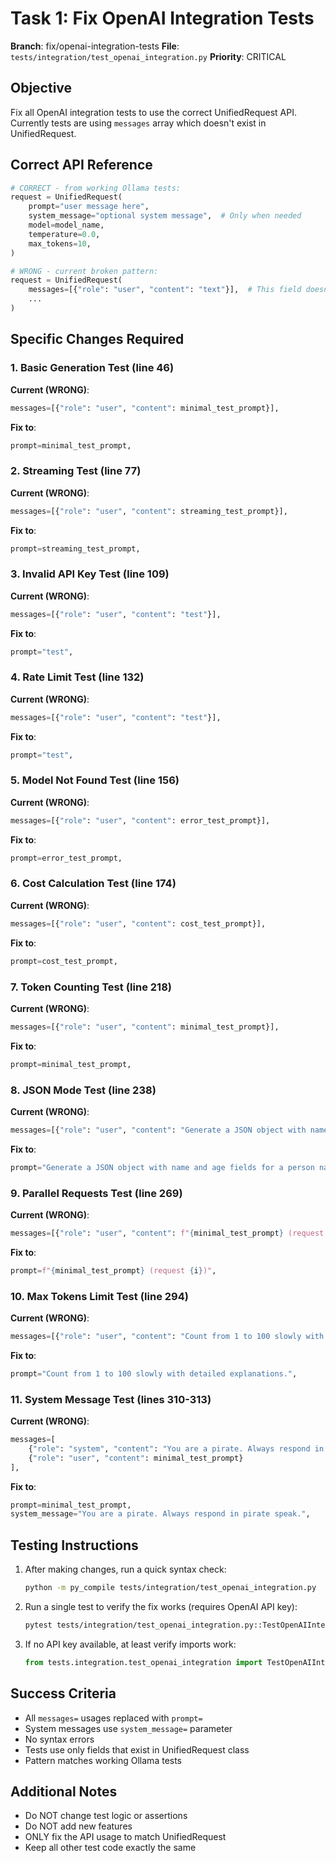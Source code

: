 # Task 1: Fix OpenAI Integration Tests

**Branch**: fix/openai-integration-tests
**File**: `tests/integration/test_openai_integration.py`
**Priority**: CRITICAL

## Objective
Fix all OpenAI integration tests to use the correct UnifiedRequest API. Currently tests are using `messages` array which doesn't exist in UnifiedRequest.

## Correct API Reference
```python
# CORRECT - from working Ollama tests:
request = UnifiedRequest(
    prompt="user message here",
    system_message="optional system message",  # Only when needed
    model=model_name,
    temperature=0.0,
    max_tokens=10,
)

# WRONG - current broken pattern:
request = UnifiedRequest(
    messages=[{"role": "user", "content": "text"}],  # This field doesn't exist!
    ...
)
```

## Specific Changes Required

### 1. Basic Generation Test (line 46)
**Current (WRONG)**:
```python
messages=[{"role": "user", "content": minimal_test_prompt}],
```
**Fix to**:
```python
prompt=minimal_test_prompt,
```

### 2. Streaming Test (line 77)
**Current (WRONG)**:
```python
messages=[{"role": "user", "content": streaming_test_prompt}],
```
**Fix to**:
```python
prompt=streaming_test_prompt,
```

### 3. Invalid API Key Test (line 109)
**Current (WRONG)**:
```python
messages=[{"role": "user", "content": "test"}],
```
**Fix to**:
```python
prompt="test",
```

### 4. Rate Limit Test (line 132)
**Current (WRONG)**:
```python
messages=[{"role": "user", "content": "test"}],
```
**Fix to**:
```python
prompt="test",
```

### 5. Model Not Found Test (line 156)
**Current (WRONG)**:
```python
messages=[{"role": "user", "content": error_test_prompt}],
```
**Fix to**:
```python
prompt=error_test_prompt,
```

### 6. Cost Calculation Test (line 174)
**Current (WRONG)**:
```python
messages=[{"role": "user", "content": cost_test_prompt}],
```
**Fix to**:
```python
prompt=cost_test_prompt,
```

### 7. Token Counting Test (line 218)
**Current (WRONG)**:
```python
messages=[{"role": "user", "content": minimal_test_prompt}],
```
**Fix to**:
```python
prompt=minimal_test_prompt,
```

### 8. JSON Mode Test (line 238)
**Current (WRONG)**:
```python
messages=[{"role": "user", "content": "Generate a JSON object with name and age fields for a person named Alice who is 30."}],
```
**Fix to**:
```python
prompt="Generate a JSON object with name and age fields for a person named Alice who is 30.",
```

### 9. Parallel Requests Test (line 269)
**Current (WRONG)**:
```python
messages=[{"role": "user", "content": f"{minimal_test_prompt} (request {i})"}],
```
**Fix to**:
```python
prompt=f"{minimal_test_prompt} (request {i})",
```

### 10. Max Tokens Limit Test (line 294)
**Current (WRONG)**:
```python
messages=[{"role": "user", "content": "Count from 1 to 100 slowly with detailed explanations."}],
```
**Fix to**:
```python
prompt="Count from 1 to 100 slowly with detailed explanations.",
```

### 11. System Message Test (lines 310-313)
**Current (WRONG)**:
```python
messages=[
    {"role": "system", "content": "You are a pirate. Always respond in pirate speak."},
    {"role": "user", "content": minimal_test_prompt}
],
```
**Fix to**:
```python
prompt=minimal_test_prompt,
system_message="You are a pirate. Always respond in pirate speak.",
```

## Testing Instructions

1. After making changes, run a quick syntax check:
   ```bash
   python -m py_compile tests/integration/test_openai_integration.py
   ```

2. Run a single test to verify the fix works (requires OpenAI API key):
   ```bash
   pytest tests/integration/test_openai_integration.py::TestOpenAIIntegration::test_basic_generation -xvs
   ```

3. If no API key available, at least verify imports work:
   ```python
   from tests.integration.test_openai_integration import TestOpenAIIntegration
   ```

## Success Criteria

- All `messages=` usages replaced with `prompt=`
- System messages use `system_message=` parameter
- No syntax errors
- Tests use only fields that exist in UnifiedRequest class
- Pattern matches working Ollama tests

## Additional Notes

- Do NOT change test logic or assertions
- Do NOT add new features
- ONLY fix the API usage to match UnifiedRequest
- Keep all other test code exactly the same